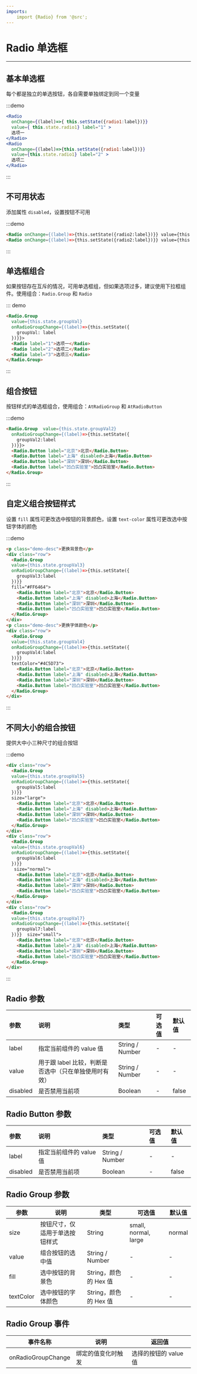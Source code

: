 ```yaml
---
imports:
    import {Radio} from '@src';
---
```


# Radio 单选框

---

## 基本单选框

每个都是独立的单选按钮，各自需要单独绑定到同一个变量

:::demo

```jsx
<Radio
  onChange={(label)=>{ this.setState({radio1:label})}}
  value={ this.state.radio1} label="1" >
  选项一
</Radio>
<Radio 
  onChange={(label)=>{this.setState({radio1:label})}} 
  value={this.state.radio1} label="2" >
  选项二
</Radio>
```

:::

## 不可用状态

添加属性 `disabled`，设置按钮不可用

:::demo

```html
<Radio onChange={(label)=>{this.setState({radio2:label})}} value={this.state.radio1} label="3" disabled>不可点且未选中</Radio>
<Radio onChange={(label)=>{this.setState({radio2:label})}} value={this.state.radio1} label="4" disabled>不可点且选中</Radio>
```

:::

## 单选框组合

如果按钮存在互斥的情况，可用单选框组，但如果选项过多，建议使用下拉框组件。使用组合：`Radio.Group` 和 `Radio`

::: demo

```html
<Radio.Group 
  value={this.state.groupVal} 
  onRadioGroupChange={(label)=>{this.setState({
    groupVal: label
  })}}>
  <Radio label="1">选项一</Radio>
  <Radio label="2">选项二</Radio>
  <Radio label="3">选项三</Radio>
</Radio.Group>
```

:::

## 组合按钮

按钮样式的单选框组合，使用组合：`AtRadioGroup` 和 `AtRadioButton`

:::demo

```html
<Radio.Group  value={this.state.groupVal2} 
  onRadioGroupChange={(label)=>{this.setState({
    groupVal2:label
  })}}>
  <Radio.Button label="北京">北京</Radio.Button>
  <Radio.Button label="上海" disabled>上海</Radio.Button>
  <Radio.Button label="深圳">深圳</Radio.Button>
  <Radio.Button label="凹凸实验室">凹凸实验室</Radio.Button>
</Radio.Group>
```

:::

## 自定义组合按钮样式

设置 `fill` 属性可更改选中按钮的背景颜色，设置 `text-color` 属性可更改选中按钮字体的颜色

:::demo

```html
<p class="demo-desc">更换背景色</p>
<div class="row">
  <Radio.Group  
  value={this.state.groupVal3} 
  onRadioGroupChange={(label)=>{this.setState({
    groupVal3:label
  })}} 
  fill="#FF6464">
    <Radio.Button label="北京">北京</Radio.Button>
    <Radio.Button label="上海" disabled>上海</Radio.Button>
    <Radio.Button label="深圳">深圳</Radio.Button>
    <Radio.Button label="凹凸实验室">凹凸实验室</Radio.Button>
  </Radio.Group>
</div>
<p class="demo-desc">更换字体颜色</p>
<div class="row">
  <Radio.Group  
  value={this.state.groupVal4} 
  onRadioGroupChange={(label)=>{this.setState({
    groupVal4:label
  })}} 
  textColor="#4C5D73">
    <Radio.Button label="北京">北京</Radio.Button>
    <Radio.Button label="上海" disabled>上海</Radio.Button>
    <Radio.Button label="深圳">深圳</Radio.Button>
    <Radio.Button label="凹凸实验室">凹凸实验室</Radio.Button>
  </Radio.Group>
</div>
```

:::

## 不同大小的组合按钮

提供大中小三种尺寸的组合按钮

:::demo

```html
<div class="row">
  <Radio.Group 
  value={this.state.groupVal5} 
  onRadioGroupChange={(label)=>{this.setState({
    groupVal5:label
  })}}  
  size="large">
    <Radio.Button label="北京">北京</Radio.Button>
    <Radio.Button label="上海" disabled>上海</Radio.Button>
    <Radio.Button label="深圳">深圳</Radio.Button>
    <Radio.Button label="凹凸实验室">凹凸实验室</Radio.Button>
  </Radio.Group>
</div>
<div class="row">
  <Radio.Group
  value={this.state.groupVal6} 
  onRadioGroupChange={(label)=>{this.setState({
    groupVal6:label
  })}} 
   size="normal">
    <Radio.Button label="北京">北京</Radio.Button>
    <Radio.Button label="上海" disabled>上海</Radio.Button>
    <Radio.Button label="深圳">深圳</Radio.Button>
    <Radio.Button label="凹凸实验室">凹凸实验室</Radio.Button>
  </Radio.Group>
</div>
<div class="row">
  <Radio.Group 
  value={this.state.groupVal7} 
  onRadioGroupChange={(label)=>{this.setState({
    groupVal7:label
  })}}  size="small">
    <Radio.Button label="北京">北京</Radio.Button>
    <Radio.Button label="上海" disabled>上海</Radio.Button>
    <Radio.Button label="深圳">深圳</Radio.Button>
    <Radio.Button label="凹凸实验室">凹凸实验室</Radio.Button>
  </Radio.Group>
</div>
```

:::

## Radio 参数

| 参数     | 说明                                                  | 类型            | 可选值 | 默认值 |
| :------- | :---------------------------------------------------- | :-------------- | :----- | :----- |
| label    | 指定当前组件的 value 值                               | String / Number | -      | -      |
| value    | 用于跟 label 比较，判断是否选中（只在单独使用时有效） | String / Number | -      | -      |
| disabled | 是否禁用当前项                                        | Boolean         | -      | false  |

## Radio Button 参数

| 参数     | 说明                    | 类型            | 可选值 | 默认值 |
| :------- | :---------------------- | :-------------- | :----- | :----- |
| label    | 指定当前组件的 value 值 | String / Number | -      | -      |
| disabled | 是否禁用当前项          | Boolean         | -      | false  |

## Radio Group 参数

| 参数      | 说明                                      | 类型                  | 可选值               | 默认值 |
| --------- | ----------------------------------------- | --------------------- | -------------------- | ------ |
| size      | 按钮尺寸，仅适用于单选按钮样式            | String                | small, normal, large | normal |
| value     | 组合按钮的选中值 | String / Number       | -                    | -      |
| fill      | 选中按钮的背景色                          | String，颜色的 Hex 值 | -                    | -      |
| textColor | 选中按钮的字体颜色                        | String，颜色的 Hex 值 | -                    | -      |

## Radio Group 事件

| 事件名称           | 说明               | 返回值                |
| ------------------ | ------------------ | --------------------- |
| onRadioGroupChange | 绑定的值变化时触发 | 选择的按钮的 value 值 |


